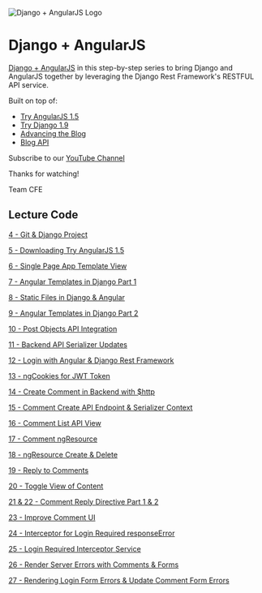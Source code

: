 ![Django + AngularJS Logo](https://cfe-static.s3.amazonaws.com/media/django-angularjs/images/Djangoangularjs.png)

# Django + AngularJS

[Django + AngularJS](https://www.codingforentrepreneurs.com/projects/django-angularjs/) in this step-by-step series to bring Django and AngularJS together by leveraging the Django Rest Framework's RESTFUL API service.

Built on top of:

- [Try AngularJS 1.5](https://www.codingforentrepreneurs.com/projects/try-angularjs-15/)
- [Try Django 1.9](https://www.youtube.com/playlist?list=PLEsfXFp6DpzQFqfCur9CJ4QnKQTVXUsRy)
- [Advancing the Blog](https://www.youtube.com/playlist?list=PLEsfXFp6DpzQB82YbmKKBy2jKdzpZKczn)
- [Blog API](https://www.youtube.com/playlist?list=PLEsfXFp6DpzTOcOVdZF-th7BS_GYGguAS)


Subscribe to our [YouTube Channel](http://joincfe.com/projects)

Thanks for watching!

Team CFE

## Lecture Code

[4 - Git & Django Project](../../tree/2f73efbc3a833f1d3ae887ffe46bc372f4ddc89e)

[5 - Downloading Try AngularJS 1.5](../../tree/5112bb32710bca14b6154966d1c4184611bd3699)

[6 - Single Page App Template View](../../tree/9aabf2a2a2ac67f9e401d0b2a5c948384f01a216)

[7 - Angular Templates in Django Part 1](../../tree/fd7988b6fa087fd164152e8f63ae1896affe454e)

[8 - Static Files in Django & Angular](../../tree/afaf493bedd40b5a31e60b72224e1f98a075dd41)

[9 - Angular Templates in Django Part 2](../../tree/6502e6b0566ce9ba086ce49ecbb9f10c17589d8c)

[10 - Post Objects API Integration](../../tree/01fc1b2eed5c86f89bed9d617ae475078fe64d89)

[11 - Backend API Serializer Updates](../../tree/06d2c1a7302b181b406089f9c853a72375f7bcdb)

[12 - Login with Angular & Django Rest Framework](../../tree/7b3cb318e12279d77372a10d28fcb9a8433ca5f0)

[13 - ngCookies for JWT Token](../../tree/d8a5d076bf88257fd4bf68ff6ed14a75a4742e6b)

[14 - Create Comment in Backend with $http](../../tree/ed3326c8dac9647592f6256b66a51ed8dc045300)

[15 - Comment Create API Endpoint & Serializer Context](../../tree/adeafebb56738c3ee49462760b4ada2a0e03ab5b)

[16 - Comment List API View](../../tree/cdbe0237cd4dc88dbf0a5f6aedeb83f70490d660)

[17 - Comment ngResource](../../tree/923a687695ef30971f1bae3abb6c2f9ecd0ced07)

[18 - ngResource Create & Delete](../../tree/18b1e16f999161bb23f29aab9c628a0bbfbe13b2)

[19 - Reply to Comments](../../tree/7f2e668bcacfb3c9eb8ef3b2f893081f6680ee88)

[20 - Toggle View of Content](../../tree/7fac2a7456d0a22492e5a463e020258282deee54)


[21 & 22 - Comment Reply Directive Part 1 & 2](../../tree/a0c37c7b0926e4c65a7e55f2a7c6f823a2a45bc9)

[23 - Improve Comment UI](../../tree/9245bb06c90963fccf8968c3bed16686d6323c93)

[24 - Interceptor for Login Required responseError](../../tree/1859abc0a1b5fa400d9dc02c10c7283a25f9028b)

[25 - Login Required Interceptor Service](../../tree/b5efda4a14948a36c3d18b92a4c439749ef55432)

[26 - Render Server Errors with Comments & Forms](../../tree/d34e6d46d16ea8bf362702101c79057a7ea58a5d)

[27 - Rendering Login Form Errors & Update Comment Form Errors](../../tree/e5a2c39bfa9d88c7cb1b2038782af335b5219c58)
